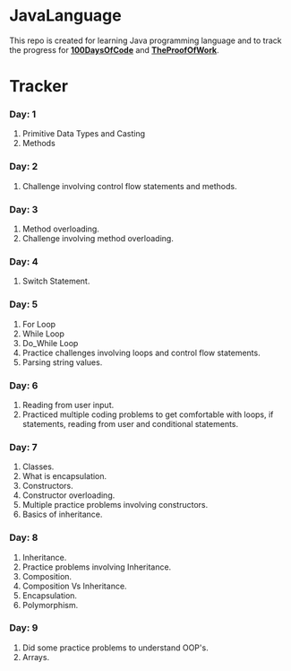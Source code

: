 # JavaLanguage

This repo is created for learning Java programming language and to track the progress for [**100DaysOfCode**](https://twitter.com/_100DaysOfCode?s=20) and [**TheProofOfWork**](https://twitter.com/TheProofOfWork?s=20).

# Tracker

### Day: 1

1. Primitive Data Types and Casting
2. Methods

### Day: 2

1. Challenge involving control flow statements and methods.

### Day: 3

1. Method overloading.
2. Challenge involving method overloading.

### Day: 4

1. Switch Statement.

### Day: 5

1. For Loop
2. While Loop
3. Do_While Loop
4. Practice challenges involving loops and control flow statements.
5. Parsing string values.

### Day: 6

1. Reading from user input.
2. Practiced multiple coding problems to get comfortable with loops, if statements, reading from user and conditional statements.

### Day: 7

1. Classes.
2. What is encapsulation.
3. Constructors.
4. Constructor overloading.
5. Multiple practice problems involving constructors.
6. Basics of inheritance.

### Day: 8

1. Inheritance.
2. Practice problems involving Inheritance.
3. Composition.
4. Composition Vs Inheritance.
5. Encapsulation.
6. Polymorphism.

### Day: 9

1. Did some practice problems to understand OOP's.
2. Arrays.

